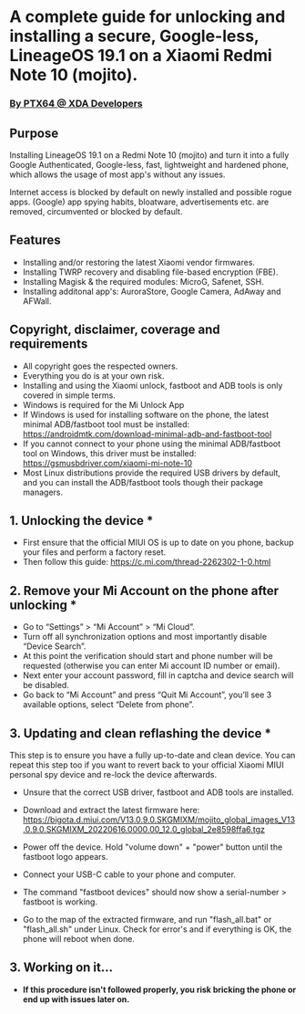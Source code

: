  # A complete guide for unlocking and installing a secure, Google-less, LineageOS 19.1 on a Xiaomi Redmi Note 10 (mojito).

### <a href="https://forum.xda-developers.com/m/ptx64.11988819/">By PTX64 @ XDA Developers</a>

## Purpose
Installing LineageOS 19.1 on a Redmi Note 10 (mojito) and turn it into a fully Google Authenticated, Google-less, fast, lightweight and hardened phone, which allows the usage of most app's without any issues.

Internet access is blocked by default on newly installed and possible rogue apps. (Google) app spying habits, bloatware, advertisements etc. are removed, circumvented or blocked by default.

## Features
- Installing and/or restoring the latest Xiaomi vendor firmwares.
- Installing TWRP recovery and disabling file-based encryption (FBE).
- Installing Magisk & the required modules: MicroG, Safenet, SSH.
- Installing additonal app's: AuroraStore, Google Camera, AdAway and AFWall.

## Copyright, disclaimer, coverage and requirements
- All copyright goes the respected owners.
- Everything you do is at your own risk.
- Installing and using the Xiaomi unlock, fastboot and ADB tools is only covered in simple terms.
- Windows is required for the Mi Unlock App
- If Windows is used for installing software on the phone, the latest minimal ADB/fastboot tool must be installed: https://androidmtk.com/download-minimal-adb-and-fastboot-tool
- If you cannot connect to your phone using the minimal ADB/fastboot tool on Windows, this driver must be installed: https://gsmusbdriver.com/xiaomi-mi-note-10
- Most Linux distributions provide the required USB drivers by default, and you can install the ADB/fastboot tools though their package managers.

## 1. Unlocking the device *
- First ensure that the official MIUI OS is up to date on you phone, backup your files and perform a factory reset.
- Then follow this guide: https://c.mi.com/thread-2262302-1-0.html

## 2. Remove your Mi Account on the phone after unlocking *
- Go to “Settings” > “Mi Account” > “Mi Cloud”.
- Turn off all synchronization options and most importantly disable “Device Search”.
- At this point the verification should start and phone number will be requested (otherwise you can enter Mi account ID number or email).
- Next enter your account password, fill in captcha and device search will be disabled.
- Go back to “Mi Account” and press “Quit Mi Account”, you’ll see 3 available options, select “Delete from phone”.


## 3. Updating and clean reflashing the device *
This step is to ensure you have a fully up-to-date and clean device. You can repeat this step too if you want to revert back to your official Xiaomi MIUI personal spy device and re-lock the device afterwards.

- Unsure that the correct USB driver, fastboot and ADB tools are installed.

- Download and extract the latest firmware here: https://bigota.d.miui.com/V13.0.9.0.SKGMIXM/mojito_global_images_V13.0.9.0.SKGMIXM_20220616.0000.00_12.0_global_2e8598ffa6.tgz

- Power off the device. Hold "volume down" + "power" button until the fastboot logo appears.

- Connect your USB-C cable to your phone and computer.

- The command "fastboot devices" should now show a serial-number > fastboot is working.
- Go to the map of the extracted firmware, and run "flash_all.bat" or "flash_all.sh" under Linux. Check for error's and if everything is OK, the phone will reboot when done.


## 3. Working on it...

* **If this procedure isn't followed properly, you risk bricking the phone or end up with issues later on.**

